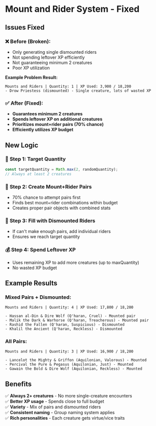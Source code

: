 # Mount and Rider System - Fixed

## Issues Fixed

### ❌ **Before (Broken):**
- Only generating single dismounted riders
- Not spending leftover XP efficiently 
- Not guaranteeing minimum 2 creatures
- Poor XP utilization

**Example Problem Result:**
```
Mounts and Riders | Quantity: 1 | XP Used: 3,900 / 18,200
- Drow Priestess (dismounted) - Single creature, lots of wasted XP
```

### ✅ **After (Fixed):**
- **Guarantees minimum 2 creatures**
- **Spends leftover XP on additional creatures**
- **Prioritizes mount+rider pairs (70% chance)**
- **Efficiently utilizes XP budget**

## New Logic

### 🎯 **Step 1: Target Quantity**
```javascript
const targetQuantity = Math.max(2, randomQuantity);
// Always at least 2 creatures
```

### 🏇 **Step 2: Create Mount+Rider Pairs**
- 70% chance to attempt pairs first
- Finds best mount+rider combinations within budget
- Creates proper pair objects with combined stats

### 🚶 **Step 3: Fill with Dismounted Riders**
- If can't make enough pairs, add individual riders
- Ensures we reach target quantity

### 💰 **Step 4: Spend Leftover XP**
- Uses remaining XP to add more creatures (up to maxQuantity)
- No wasted XP budget

## Example Results

### **Mixed Pairs + Dismounted:**
```
Mounts and Riders | Quantity: 4 | XP Used: 17,800 / 18,200

- Hassan al-Din & Dire Wolf (Q'haran, Cruel) - Mounted pair
- Malik the Dark & Warhorse (Q'haran, Treacherous) - Mounted pair  
- Rashid the Fallen (Q'haran, Suspicious) - Dismounted
- Khalil the Ancient (Q'haran, Reckless) - Dismounted
```

### **All Pairs:**
```
Mounts and Riders | Quantity: 3 | XP Used: 16,900 / 18,200

- Lancelot the Mighty & Griffon (Aquilonian, Valorous) - Mounted
- Percival the Pure & Pegasus (Aquilonian, Just) - Mounted
- Gawain the Bold & Dire Wolf (Aquilonian, Reckless) - Mounted
```

## Benefits

✅ **Always 2+ creatures** - No more single-creature encounters  
✅ **Better XP usage** - Spends close to full budget  
✅ **Variety** - Mix of pairs and dismounted riders  
✅ **Consistent naming** - Group naming system applies  
✅ **Rich personalities** - Each creature gets virtue/vice traits
